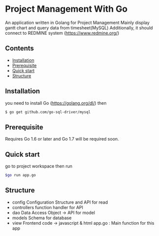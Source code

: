 
# Project Management With Go 

An application written in Golang for Project Management 
Mainly display gantt chart and query data from timesheet(MySQL) 
Additionally, it should connect to REDMINE system (https://www.redmine.org/)

## Contents

- [Installation](#installation)
- [Prerequisite](#prerequisite)
- [Quick start](#quick-start)
- [Structure](#structure)
## Installation
you need to install Go (https://golang.org/dl/) 
then 
```sh
$ go get github.com/go-sql-driver/mysql
```

## Prerequisite
Requires Go 1.6 or later and Go 1.7 will be required soon.


## Quick start
go to project workspace then run 
```sh
$go run app.go
```

## Structure

- config 
    Configuration Structure and API for read 
- controllers
    function handler for API 
- dao
    Data Access Object -> API for model
- models
    Schema for database 
- view 
    Frontend code -> javascript & html 
app.go : Main function for this app 